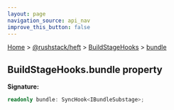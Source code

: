```yaml
---
layout: page
navigation_source: api_nav
improve_this_button: false
---
```



[Home](./index.md) &gt; [@rushstack/heft](./heft.md) &gt; [BuildStageHooks](./heft.buildstagehooks.md) &gt; [bundle](./heft.buildstagehooks.bundle.md)

## BuildStageHooks.bundle property

<b>Signature:</b>

```typescript
readonly bundle: SyncHook<IBundleSubstage>;
```
